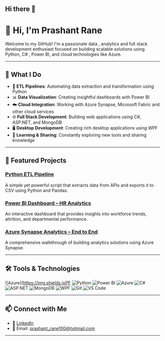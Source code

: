 ## Hi there 👋

# 👋 Hi, I'm Prashant Rane

Welcome to my GitHub! I'm a passionate data , analytics and full stack development enthusiast focused on building scalable solutions using Python, C# , Power BI, and cloud technologies like Azure.


---

## 🚀 What I Do

- 🔄 **ETL Pipelines**: Automating data extraction and transformation using Python
- 📊 **Data Visualization**: Creating insightful dashboards with Power BI
- ☁️ **Cloud Integration**: Working with Azure Synapse, Microsoft Fabric and other cloud services
- 🌐 **Full Stack Development**: Building web applications using C#, ASP.NET, and MongoDB
- 🖥️ **Desktop Development**: Creating rich desktop applications using WPF
- 🧠 **Learning & Sharing**: Constantly exploring new tools and sharing knowledge

---

## 📌 Featured Projects

### [Python ETL Pipeline](https://github.com/Prane23/Python_ETL_Pipeline)
A simple yet powerful script that extracts data from APIs and exports it to CSV using Python and Pandas.

### [Power BI Dashboard – HR Analytics](https://github.com/Prane23/Power-BI-Dashboard-HR-Analytics)
An interactive dashboard that provides insights into workforce trends, attrition, and departmental performance.

### [Azure Synapse Analytics – End to End](https://github.com/Prane23/Azure-Synapse-Analytics_End_to_End)
A comprehensive walkthrough of building analytics solutions using Azure Synapse.

---

## 🛠️ Tools & Technologies
![Azure](https://img.shields.ioPF
![Python](https://img.shields.io/badge/-Python-3776AB?style=flat&logo=python&logoColor=white)
![Power BI](https://img.shields.io/badge/-Power%20BI-F2C811?style=flat&logo=powerbi&logoColor=black)
![Azure](https://img.shields.io/badge/-Azure-0078D4?style=flat&logo=microsoftazure&logoColor=white)
![C#](https://img.shields.io/badge/-C%23-239120?style=flat&logo=c-sharp&logoColor=white)
![ASP.NET](https://img.shields.io/badge/-ASP.NET-512BD4?style=flat&logo=.net&logoColor=white)
![MongoDB](https://img.shields.io/badge/-MongoDB-47A248?style=flat&logo=mongodb&logoColor=white)
![WPF](https://img.shields.io/badge/-WPF-5C2D91?style=flat&logo=windows&logoColor=white)
![Git](https://img.shields.io/badge/-Git-F05032?style=flat&logo=git&logoColor=white)
![VS Code](https://img.shields.io/badge/-VS%20Code-007ACC?style=flat&logo=visualstudiocode&logoColor=white)

---

## 📫 Connect with Me

- 💼 [LinkedIn](https://www.linkedin.com/in/prashant-rane/)
- 📧 Email: prashant_rane100@hotmail.com

---
